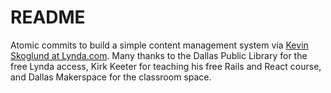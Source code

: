 # README

Atomic commits to build a simple content management system via [Kevin Skoglund at Lynda.com](https://www.lynda.com/Ruby-Rails-tutorials/Ruby-Rails-5-Essential-Training/500551-2.html). Many thanks to the Dallas Public Library for the free Lynda access, Kirk Keeter for teaching his free Rails and React course, and Dallas Makerspace for the classroom space.

